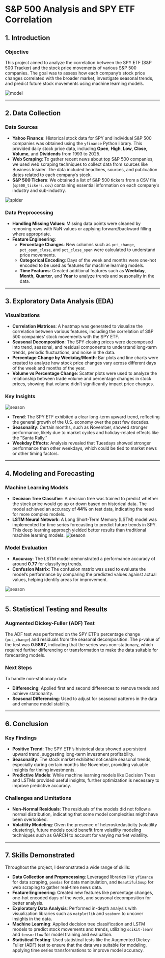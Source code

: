 # **S&P 500 Analysis and SPY ETF Correlation**

## **1. Introduction**

### **Objective**
This project aimed to analyze the correlation between the SPY ETF (S&P 500 Tracker) and the stock price movements of various S&P 500 companies. The goal was to assess how each company’s stock price changes correlated with the broader market, investigate seasonal trends, and predict future stock movements using machine learning models.

![model](./docs/model.webp)

---

## **2. Data Collection**
### **Data Sources**
- **Yahoo Finance**: Historical stock data for SPY and individual S&P 500 companies was obtained using the `yfinance` Python library. This provided daily stock price data, including **Open**, **High**, **Low**, **Close**, **Volume**, and **Dividends** from 1993 to 2025.
- **Web Scraping**: To gather recent news about top S&P 500 companies, we used web scraping techniques to collect data from sources like Business Insider. The data included headlines, sources, and publication dates related to each company’s stock.
- **S&P 500 Tickers**: We obtained a list of S&P 500 tickers from a CSV file (`sp500_tickers.csv`) containing essential information on each company’s industry and sub-industry.

![spider](./docs/spider.webp)


### **Data Preprocessing**
- **Handling Missing Values**: Missing data points were cleaned by removing rows with NaN values or applying forward/backward filling where appropriate.
- **Feature Engineering**:
  - **Percentage Changes**: New columns such as `pct_change`, `pct_open_close`, and `pct_close_open` were calculated to understand price movements.
  - **Categorical Encoding**: Days of the week and months were one-hot encoded to be used as features for machine learning models.
  - **Time Features**: Created additional features such as **Weekday**, **Month**, **Quarter**, and **Year** to analyze trends and seasonality in the data.

---

## **3. Exploratory Data Analysis (EDA)**
### **Visualizations**
- **Correlation Matrices**: A heatmap was generated to visualize the correlation between various features, including the correlation of S&P 500 companies’ stock movements with the SPY ETF.
- **Seasonal Decomposition**: The SPY closing prices were decomposed into trend, seasonal, and residual components to understand long-term trends, periodic fluctuations, and noise in the data.
- **Percentage Change by Weekday/Month**: Bar plots and line charts were created to analyze how stock price changes vary across different days of the week and months of the year.
- **Volume vs Percentage Change**: Scatter plots were used to analyze the relationship between trade volume and percentage changes in stock prices, showing that volume didn’t significantly impact price changes.

### **Key Insights**
![season](./docs/output.png)
- **Trend**: The SPY ETF exhibited a clear long-term upward trend, reflecting the general growth of the U.S. economy over the past few decades.
- **Seasonality**: Certain months, such as November, showed stronger performance, likely due to market cycles and holiday-related effects like the "Santa Rally."
- **Weekday Effects**: Analysis revealed that Tuesdays showed stronger performance than other weekdays, which could be tied to market news or other timing factors.

---

## **4. Modeling and Forecasting**
### **Machine Learning Models**
- **Decision Tree Classifier**: A decision tree was trained to predict whether the stock price would go up or down based on historical data. The model achieved an accuracy of **44%** on test data, indicating the need for more complex models.
- **LSTM Neural Network**: A Long Short-Term Memory (LSTM) model was implemented for time series forecasting to predict future trends in SPY. This deep learning approach yielded better results than traditional machine learning models.
![season](./docs/ltsm.png)

### **Model Evaluation**
- **Accuracy**: The LSTM model demonstrated a performance accuracy of around **0.77** for classifying trends.
- **Confusion Matrix**: The confusion matrix was used to evaluate the model’s performance by comparing the predicted values against actual values, helping identify areas for improvement.

![season](./docs/cm.png)

---

## **5. Statistical Testing and Results**
### **Augmented Dickey-Fuller (ADF) Test**
The ADF test was performed on the SPY ETF’s percentage change (`pct_change`) and residuals from the seasonal decomposition. The p-value of the test was **0.5897**, indicating that the series was non-stationary, which required further differencing or transformation to make the data suitable for forecasting models.

### **Next Steps**
To handle non-stationary data:
- **Differencing**: Applied first and second differences to remove trends and achieve stationarity.
- **Seasonal Differencing**: Used to adjust for seasonal patterns in the data and enhance model stability.

---

## **6. Conclusion**
### **Key Findings**
- **Positive Trend**: The SPY ETF’s historical data showed a persistent upward trend, suggesting long-term investment profitability.
- **Seasonality**: The stock market exhibited noticeable seasonal trends, especially during certain months like November, providing valuable insights for timing investments.
- **Predictive Models**: While machine learning models like Decision Trees and LSTMs provided useful insights, further optimization is necessary to improve predictive accuracy.

### **Challenges and Limitations**
- **Non-Normal Residuals**: The residuals of the models did not follow a normal distribution, indicating that some model complexities might have been overlooked.
- **Volatility Modeling**: Given the presence of heteroskedasticity (volatility clustering), future models could benefit from volatility modeling techniques such as GARCH to account for varying market volatility.

---

## **7. Skills Demonstrated**
Throughout the project, I demonstrated a wide range of skills:
- **Data Collection and Preprocessing**: Leveraged libraries like `yfinance` for data scraping, `pandas` for data manipulation, and `BeautifulSoup` for web scraping to gather real-time news data.
- **Feature Engineering**: Created new features like percentage changes, one-hot encoded days of the week, and seasonal decomposition for better analysis.
- **Exploratory Data Analysis**: Performed in-depth analysis with visualization libraries such as `matplotlib` and `seaborn` to uncover insights in the data.
- **Machine Learning**: Applied decision tree classification and LSTM models to predict stock movements and trends, utilizing `scikit-learn` and `tensorflow` for model training and evaluation.
- **Statistical Testing**: Used statistical tests like the Augmented Dickey-Fuller (ADF) test to ensure that the data was suitable for modeling, applying time series transformations to improve model accuracy.




